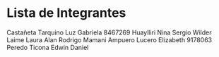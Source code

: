 # Lista de Integrantes

Castañeta Tarquino Luz Gabriela		8467269
Huaylliri Nina Sergio Wilder
Laime Laura Alan Rodrigo
Mamani Ampuero Lucero Elizabeth     9178063
Peredo Ticona Edwin Daniel   
